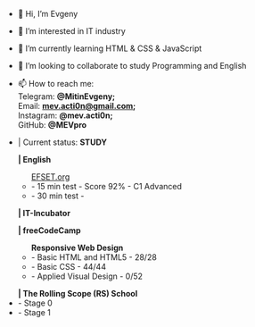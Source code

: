 - 👋 Hi, I’m Evgeny
- 👀 I’m interested in IT industry
- 🌱 I’m currently learning HTML & CSS & JavaScript
- 💞️ I’m looking to collaborate to study Programming and English
- 📫 How to reach me: 
<br>Telegram: <strong>@MitinEvgeny;</strong>
<br>Email: <strong>mev.acti0n@gmail.com;</strong>
<br>Instagram: <strong>@mev.acti0n;</strong>
<br>GitHub: <strong>@MEVpro</strong>


- | Current status: <strong>STUDY</strong>

<div>
    <ul><strong>| English</strong>
        <ul><a href="https://www.efset.org/" target="_blank">EFSET.org</a>
            <li> - 15 min test - Score 92% - C1 Advanced</li>
            <li> - 30 min test - </li>
        </ul>
    </ul>
</div>



<div>
    <ul><strong>| IT-Incubator</strong>
    </ul>
</div>

<div>
    <ul><strong>| freeCodeCamp</strong>
        <ul><b>Responsive Web Design</b>
            <li> - Basic HTML and HTML5 - 28/28</li>
            <li> - Basic CSS - 44/44</li>
            <li> - Applied Visual Design - 0/52</li>
        </ul>
    </ul>
</div>

<div>
    <ul><strong>| The Rolling Scope (RS) School</strong>
        <li> - Stage 0</li>
        <li> - Stage 1</li>
    </ul>
</div>